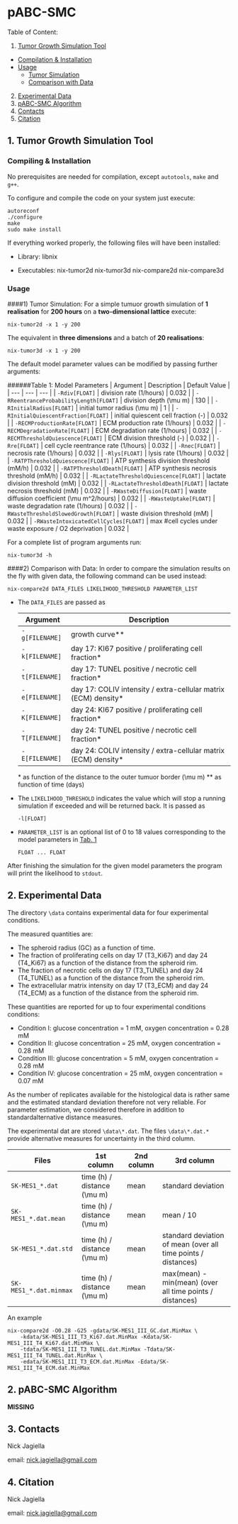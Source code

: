 # pABC-SMC

Table of Content:

1. [Tumor Growth Simulation Tool](#tumor-growth-simulation-tool)
  * [Compilation & Installation](#compiling--installation)
  * [Usage](#usage)
    * [Tumor Simulation](#1-tumor-simulation)
    * [Comparison with Data](#2-comparison-with-data)
2. [Experimental Data](#experimental-data)
3. [pABC-SMC Algorithm](#pabc-smc-algorithm)
4. [Contacts](#contacts)
5. [Citation](#citation)


## 1. Tumor Growth Simulation Tool
### Compiling & Installation
No prerequisites are needed for compilation, except `autotools`, `make` and `g++`. 


To configure and compile the code on your system just execute: 
```
autoreconf
./configure
make
sudo make install
``` 

If everything worked properly, the following files will have been installed:

* Library:
  libnix
  
* Executables:
  nix-tumor2d
  nix-tumor3d
  nix-compare2d
  nix-compare3d
  

### Usage 
####1) Tumor Simulation:
For a simple tumuor growth simulation of **1 realisation** for **200 hours** on a **two-dimensional lattice** execute:

```
nix-tumor2d -x 1 -y 200
```

The equivalent in **three dimensions** and a batch of **20 realisations**:

```
nix-tumor3d -x 1 -y 200
```

The default model parameter values can be modified by passing further arguments:

######Table 1: Model Parameters
| Argument | Description | Default Value |
| --- | --- | --- |
| `-Rdiv[FLOAT]` | division rate (1/hours) | 0.032 |
| `-RReentranceProbabilityLength[FLOAT]` | division depth (\mu m) | 130 |
| `-RInitialRadius[FLOAT]` | initial tumor radius (\mu m) | 1 |
| `-RInitialQuiescentFraction[FLOAT]` | initial quiescent cell fraction (-) | 0.032 |
| `-RECMProductionRate[FLOAT]` | ECM production rate (1/hours) | 0.032 |
| `-RECMDegradationRate[FLOAT]` | ECM degradation rate (1/hours) | 0.032 |
| `-RECMThresholdQuiescence[FLOAT]` | ECM division threshold (-) | 0.032 |
| `-Rre[FLOAT]` | cell cycle reentrance rate (1/hours) | 0.032 |
| `-Rnec[FLOAT]` | necrosis rate (1/hours) | 0.032 |
| `-Rlys[FLOAT]` | lysis rate (1/hours) | 0.032 |
| `-RATPThresholdQuiescence[FLOAT]` | ATP synthesis division threshold (mM/h) | 0.032 |
| `-RATPThresholdDeath[FLOAT]` | ATP synthesis necrosis threshold (mM/h) | 0.032 |
| `-RLactateThresholdQuiescence[FLOAT]` | lactate division threshold (mM) | 0.032 |
| `-RLactateThresholdDeath[FLOAT]` | lactate necrosis threshold (mM) | 0.032 |
| `-RWasteDiffusion[FLOAT]` | waste diffusion coefficient (\mu m^2/hours) | 0.032 |
| `-RWasteUptake[FLOAT]` | waste degradation rate (1/hours) | 0.032 |
| `-RWasteThresholdSlowedGrowth[FLOAT]` | waste division threshold (mM) | 0.032 |
| `-RWasteIntoxicatedCellCycles[FLOAT]` | max #cell cycles under waste exposure / O2 deprivation | 0.032 |

For a complete list of program arguments run:

```
nix-tumor3d -h
```

####2) Comparison with Data:
In order to compare the simulation results on the fly with given data, the following command can be used instead:

```
nix-compare2d DATA_FILES LIKELIHOOD_THRESHOLD PARAMETER_LIST
```

* The `DATA_FILES` are passed as

  | Argument | Description |
  | --- | --- |
  | `-g[FILENAME]` | growth curve\*\* |
  | `-k[FILENAME]` | day 17: KI67 positive / proliferating cell fraction* |
  | `-t[FILENAME]` | day 17: TUNEL positive / necrotic cell fraction* |
  | `-e[FILENAME]` | day 17: COLIV intensity / extra-cellular matrix (ECM) density* |
  | `-K[FILENAME]` | day 24: KI67 positive / proliferating cell fraction* |
  | `-T[FILENAME]` | day 24: TUNEL positive / necrotic cell fraction* |
  | `-E[FILENAME]` | day 24: COLIV intensity / extra-cellular matrix (ECM) density* |
  \* as function of the distance to the outer tumuor border (\mu m)
  \*\* as function of time (days)
 
* The `LIKELIHOOD_THRESHOLD` indicates the value which will stop a running simulation if exceeded and will be returned back. It is passed as 
  
  ```
  -l[FLOAT] 
  ```
  
* `PARAMETER_LIST` is an optional list of 0 to 18 values corresponding to the model parameters in [Tab. 1](#table-1-model-parameters) 

  ```
  FLOAT ... FLOAT
  ```

After finishing the simulation for the given model parameters the program will print the likelihood to `stdout`. 
 
## 2. Experimental Data
The directory `\data` contains experimental data for four experimental conditions.

The measured quantities are:
* The spheroid radius (GC) as a function of time.
* The fraction of proliferating cells on day 17 (T3_Ki67) and day 24 (T4_Ki67) as a function of the distance from the spheroid rim.
* The fraction of necrotic cells on day 17 (T3_TUNEL) and day 24 (T4_TUNEL) as a function of the distance from the spheroid rim.
* The extracellular matrix intensity on day 17 (T3_ECM) and day 24 (T4_ECM) as a function of the distance from the spheroid rim.

These quantities are reported for up to four experimental conditions conditions:
* Condition I: glucose concentration = 1 mM, oxygen concentration = 0.28 mM
* Condition II: glucose concentration = 25 mM, oxygen concentration = 0.28 mM
* Condition III: glucose concentration = 5 mM, oxygen concentration = 0.28 mM
* Condition IV: glucose concentration = 25 mM, oxygen concentration = 0.07 mM

As the number of replicates available for the histological data is rather same and the estimated standard deviation therefore not very reliable. For parameter estimation, we considered therefore in addition to standardalternative distance measures.

The experimental dat are stored `\data\*.dat`. The files `\data\*.dat.*` provide alternative measures for uncertainty in the third column.


| Files | 1st column | 2nd column | 3rd column |
| --- | --- | --- | --- |
| `SK-MES1_*.dat` | time (h) / distance (\mu m) | mean | standard deviation |
| `SK-MES1_*.dat.mean` | time (h) / distance (\mu m) | mean | mean / 10 |
| `SK-MES1_*.dat.std` | time (h) / distance (\mu m) | mean | standard deviation of mean (over all time points / distances) |
| `SK-MES1_*.dat.minmax` | time (h) / distance (\mu m) | mean | max(mean) - min(mean) (over all time points / distances) |



An example 

``` 
nix-compare2d -O0.28 -G25 -gdata/SK-MES1_III_GC.dat.MinMax \
	-kdata/SK-MES1_III_T3_Ki67.dat.MinMax -Kdata/SK-MES1_III_T4_Ki67.dat.MinMax \
	-tdata/SK-MES1_III_T3_TUNEL.dat.MinMax -Tdata/SK-MES1_III_T4_TUNEL.dat.MinMax \
	-edata/SK-MES1_III_T3_ECM.dat.MinMax -Edata/SK-MES1_III_T4_ECM.dat.MinMax
``` 

## 2. pABC-SMC Algorithm

**MISSING**

## 3. Contacts

Nick Jagiella

email: nick.jagiella@gmail.com


## 4. Citation

Nick Jagiella

email: nick.jagiella@gmail.com
